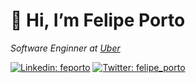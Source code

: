 # 👋 Hi, I’m Felipe Porto

*Software Enginner at [Uber](https://github.com/uber)*

[![Linkedin: feporto](https://img.shields.io/badge/Follow-feporto-blue?style=flat-square&logo=Linkedin&logoColor=white)](https://www.linkedin.com/in/feporto/)
[![Twitter: felipe_porto](https://img.shields.io/twitter/follow/felipe_porto?style=social)](https://twitter.com/felipe_porto)
